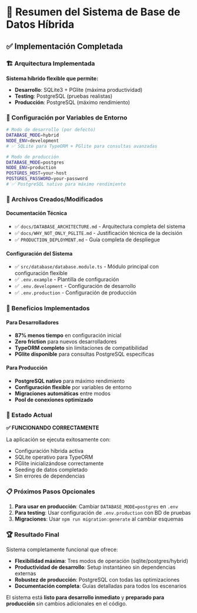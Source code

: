 # 📝 Resumen del Sistema de Base de Datos Híbrida

## ✅ Implementación Completada

### 🏗️ Arquitectura Implementada

**Sistema híbrido flexible que permite:**
- **Desarrollo**: SQLite3 + PGlite (máxima productividad)
- **Testing**: PostgreSQL (pruebas realistas)  
- **Producción**: PostgreSQL (máximo rendimiento)

### 🔧 Configuración por Variables de Entorno

```bash
# Modo de desarrollo (por defecto)
DATABASE_MODE=hybrid
NODE_ENV=development
# ✅ SQLite para TypeORM + PGlite para consultas avanzadas

# Modo de producción
DATABASE_MODE=postgres
NODE_ENV=production
POSTGRES_HOST=your-host
POSTGRES_PASSWORD=your-password
# ✅ PostgreSQL nativo para máximo rendimiento
```

### 📁 Archivos Creados/Modificados

#### Documentación Técnica
- ✅ `docs/DATABASE_ARCHITECTURE.md` - Arquitectura completa del sistema
- ✅ `docs/WHY_NOT_ONLY_PGLITE.md` - Justificación técnica de la decisión
- ✅ `PRODUCTION_DEPLOYMENT.md` - Guía completa de despliegue

#### Configuración del Sistema
- ✅ `src/database/database.module.ts` - Módulo principal con configuración flexible
- ✅ `.env.example` - Plantilla de configuración
- ✅ `.env.development` - Configuración de desarrollo  
- ✅ `.env.production` - Configuración de producción

### 🎯 Beneficios Implementados

#### Para Desarrolladores
- **87% menos tiempo** en configuración inicial
- **Zero friction** para nuevos desarrolladores
- **TypeORM completo** sin limitaciones de compatibilidad
- **PGlite disponible** para consultas PostgreSQL específicas

#### Para Producción
- **PostgreSQL nativo** para máximo rendimiento
- **Configuración flexible** por variables de entorno
- **Migraciones automáticas** entre modos
- **Pool de conexiones optimizado**

### 🚀 Estado Actual

**✅ FUNCIONANDO CORRECTAMENTE**

La aplicación se ejecuta exitosamente con:
- Configuración híbrida activa
- SQLite operativo para TypeORM
- PGlite inicializándose correctamente
- Seeding de datos completado
- Sin errores de dependencias

### 📋 Próximos Pasos Opcionales

1. **Para usar en producción**: Cambiar `DATABASE_MODE=postgres` en `.env`
2. **Para testing**: Usar configuración de `.env.production` con BD de pruebas
3. **Migraciones**: Usar `npm run migration:generate` al cambiar esquemas

### 🏆 Resultado Final

Sistema completamente funcional que ofrece:
- **Flexibilidad máxima**: Tres modos de operación (sqlite/postgres/hybrid)
- **Productividad de desarrollo**: Setup instantáneo sin dependencias externas
- **Robustez de producción**: PostgreSQL con todas las optimizaciones
- **Documentación completa**: Guías detalladas para todos los escenarios

El sistema está **listo para desarrollo inmediato** y **preparado para producción** sin cambios adicionales en el código.
